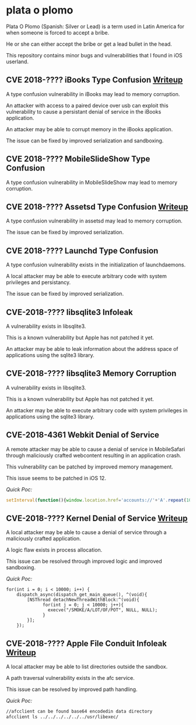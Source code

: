 # plata o plomo
Plata O Plomo (Spanish: Silver or Lead) is a term used in Latin America for when someone is forced to accept a bribe.

He or she can either accept the bribe or get a lead bullet in the head.

This repository contains minor bugs and vulnerabilities that I found in iOS userland.

## CVE 2018-???? iBooks Type Confusion [Writeup](writeups/ibooks.md)
A type confusion vulnerability in iBooks may lead to memory corruption.

An attacker with access to a paired device over usb can exploit this vulnerability to cause a persistant denial of service in the iBooks application.

An attacker may be able to corrupt memory in the iBooks application.

The issue can be fixed by improved serialization and sandboxing.

## CVE 2018-???? MobileSlideShow Type Confusion 
A type confusion vulnerability in MobileSlideShow may lead to memory corruption.

## CVE 2018-???? Assetsd Type Confusion [Writeup](writeups/assetsd.md)
A type confusion vulnerability in assetsd may lead to memory corruption.

The issue can be fixed by improved serialization.

## CVE 2018-???? Launchd Type Confusion 
A type confusion vulnerability exists in the initialization of launchdaemons.

A local attacker may be able to execute arbitrary code with system privileges and persistancy.

The issue can be fixed by improved serialization.

## CVE-2018-???? libsqlite3 Infoleak
A vulnerability exists in libsqlite3.

This is a known vulnerability but Apple has not patched it yet.

An attacker may be able to leak information about the address space of applications using the sqlite3 library.

## CVE-2018-???? libsqlite3 Memory Corruption
A vulnerability exists in libsqlite3.

This is a known vulnerability but Apple has not patched it yet.

An attacker may be able to execute arbitrary code with system privileges in applications using the sqlite3 library.


## CVE-2018-4361 Webkit Denial of Service 
A remote attacker may be able to cause a denial of service in MobileSafari through maliciously crafted webcontent resulting in an application crash.

This vulnerability can be patched by improved memory management.

This issue seems to be patched in iOS 12.

_Quick Poc:_
```js
setInterval(function(){window.location.href='accounts://'+'A'.repeat(10000);},0.1);
```

## CVE-2018-???? Kernel Denial of Service [Writeup](writeups/kerneldos.md)
A local attacker may be able to cause a denial of service through a maliciously crafted application.

A logic flaw exists in process allocation.

This issue can be resolved through improved logic and improved sandboxing.

_Quick Poc:_
```Objc
for(int i = 0; i < 10000; i++) {
    dispatch_async(dispatch_get_main_queue(), ^(void){
        [NSThread detachNewThreadWithBlock:^(void){
              for(int j = 0; j < 10000; j++){
                execve("/SMOKE/A/LOT/OF/POT", NULL, NULL);
              }
        }];
    });
 ```

## CVE-2018-???? Apple File Conduit Infoleak [Writeup](writeups/afc.md)
A local attacker may be able to list directories outside the sandbox.

A path traversal vulnerability exists in the afc service.

This issue can be resolved by improved path handling.

_Quick Poc:_
```sh
//afcclient can be found base64 encodedin data directory
afcclient ls ../../../../../../usr/libexec/ 
```
